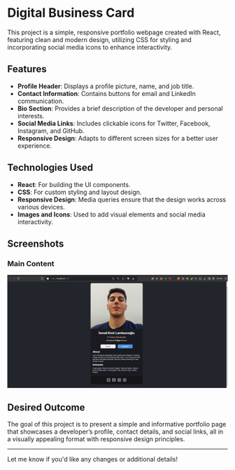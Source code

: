 
# Digital Business Card

This project is a simple, responsive portfolio webpage created with React, featuring clean and modern design, utilizing CSS for styling and incorporating social media icons to enhance interactivity.

## Features

- **Profile Header**: Displays a profile picture, name, and job title.
- **Contact Information**: Contains buttons for email and LinkedIn communication.
- **Bio Section**: Provides a brief description of the developer and personal interests.
- **Social Media Links**: Includes clickable icons for Twitter, Facebook, Instagram, and GitHub.
- **Responsive Design**: Adapts to different screen sizes for a better user experience.

## Technologies Used

- **React**: For building the UI components.
- **CSS**: For custom styling and layout design.
- **Responsive Design**: Media queries ensure that the design works across various devices.
- **Images and Icons**: Used to add visual elements and social media interactivity.

## Screenshots

### Main Content
![Main](./desktopss.png)




## Desired Outcome

The goal of this project is to present a simple and informative portfolio page that showcases a developer’s profile, contact details, and social links, all in a visually appealing format with responsive design principles.

---

Let me know if you'd like any changes or additional details!
